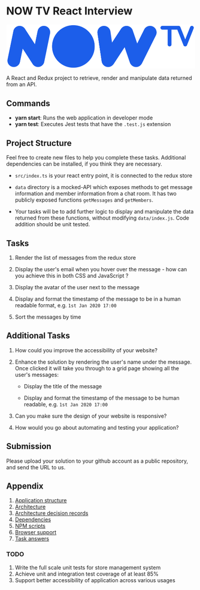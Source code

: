 # NOW TV React Interview

![NowTV](docs/assets/logo.png)

A React and Redux project to retrieve, render and manipulate data returned from an API.

## Commands

- **yarn start**: Runs the web application in developer mode
- **yarn test**: Executes Jest tests that have the `.test.js` extension

## Project Structure

Feel free to create new files to help you complete these tasks. Additional dependencies can be installed, if you think they are necessary.

* `src/index.ts` is your react entry point, it is connected to the redux store

* `data` directory is a mocked-API which exposes methods to get message information and member information from a chat room.
It has two publicly exposed functions `getMessages` and `getMembers`.

* Your tasks will be to add further logic to display and manipulate the data returned from these functions, without modifying `data/index.js`.  Code addition should be unit tested.

## Tasks

1. Render the list of messages from the redux store

2. Display the user's email when you hover over the message - how can you achieve this in both CSS and JavaScript ?

3. Display the avatar of the user next to the message

4. Display and format the timestamp of the message to be in a human readable format, e.g. `1st Jan 2020 17:00`

5. Sort the messages by time

## Additional Tasks

1. How could you improve the accessibility of your website?

2. Enhance the solution by rendering the user's name under the message. Once clicked it will take you through to a grid page showing all the user's messages:

    * Display the title of the message

    * Display and format the timestamp of the message to be human readable, e.g. `1st Jan 2020 17:00`

3. Can you make sure the design of your website is responsive?

4. How would you go about automating and testing your application?

## Submission

Please upload your solution to your github account as a public repository, and send the URL to us.

## Appendix

1. [Application structure](docs/structure.md)
1. [Architecture](docs/architecture.md)
1. [Architecture decision records](docs/adr.md)
1. [Dependencies](docs/dependencies.md)
1. [NPM scripts](docs/scripts.md)
1. [Browser support](docs/browser.md)
1. [Task answers](docs/answers.md)

### TODO
1. Write the full scale unit tests for store management system
1. Achieve unit and integration test coverage of at least 85%
1. Support better accessibility of application across various usages
